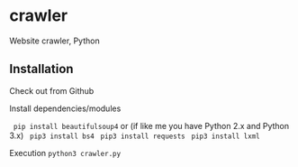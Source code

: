 # crawler
Website crawler, Python 

## Installation

Check out from Github

Install dependencies/modules

```  pip install beautifulsoup4 ``` 
or (if like me you have Python 2.x and Python 3.x)
```  pip3 install bs4 ``` 
```  pip3 install requests ``` 
```  pip3 install lxml ``` 

Execution
```python3 crawler.py``` 
